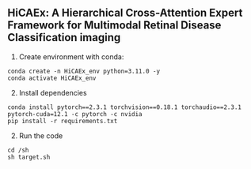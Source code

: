 ## HiCAEx: A Hierarchical Cross-Attention Expert Framework for Multimodal Retinal Disease Classification imaging

1. Create environment with conda:

```
conda create -n HiCAEx_env python=3.11.0 -y
conda activate HiCAEx_env
```

2. Install dependencies

```
conda install pytorch==2.3.1 torchvision==0.18.1 torchaudio==2.3.1 pytorch-cuda=12.1 -c pytorch -c nvidia
pip install -r requirements.txt
```

2. Run the code
```
cd /sh
sh target.sh
```


